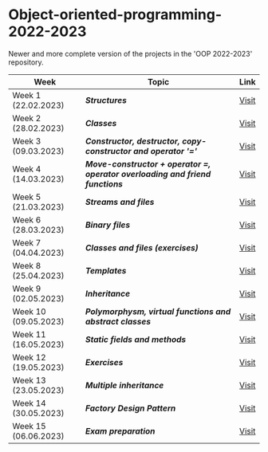 # Object-oriented-programming-2022-2023
Newer and more complete version of the projects in the 'OOP 2022-2023' repository.

| Week  | Topic | Link |
| ------------- | ------------- | ------------- |
| Week 1 (22.02.2023)  | ***Structures*** | [Visit](https://github.com/NadyaRadeva/Object-oriented-programming-2022-2023---redone-projects/tree/main/Week%201%20-%20Structures) |
| Week 2 (28.02.2023)  | ***Classes*** | [Visit](https://github.com/NadyaRadeva/Object-oriented-programming-2022-2023-polished-version/tree/main/Week%202%20-%20Classes)  |
| Week 3 (09.03.2023)  | ***Constructor, destructor, copy-constructor and operator '='*** | [Visit](https://github.com/NadyaRadeva/Object-oriented-programming-2022-2023-polished-version/tree/main/Week%203%20-%20Constructor%2C%20destructor%2C%20copy-constructor%20and%20operator%20'%3D'%09) |
| Week 4 (14.03.2023)  | ***Move-constructor + operator =, оperator overloading and friend functions*** | [Visit](https://github.com/NadyaRadeva/Object-oriented-programming-2022-2023-polished-version/tree/main/Week%204%20-%20Move-constructor%20%2B%20operator%20%3D%2C%20%D0%BEperator%20overloading%20and%20friend%20function/Exercise)  |
| Week 5 (21.03.2023)  | ***Streams and files*** | [Visit](https://github.com/NadyaRadeva/Object-oriented-programming-2022-2023-polished-version/tree/main/Week%205%20-%20Stream%20and%20files)  |
| Week 6 (28.03.2023)  |  ***Binary files*** | [Visit](https://github.com/NadyaRadeva/Object-oriented-programming-2022-2023/tree/main/Week%206%20-%20Binary%20files) |
| Week 7 (04.04.2023)  | ***Classes and files (exercises)*** | [Visit](https://github.com/NadyaRadeva/Object-oriented-programming-2022-2023/tree/main/Week%207%20-%20Classes%20and%20files) |
| Week 8 (25.04.2023)  | ***Templates*** | [Visit](https://github.com/NadyaRadeva/Object-oriented-programming-2022-2023-polished-version/tree/main/Week%208%20-%20Templates)|
| Week 9 (02.05.2023)  | ***Inheritance*** | [Visit](https://github.com/NadyaRadeva/Object-oriented-programming-2022-2023-polished-version/tree/main/Week%209%20-%20Inheritance)|
| Week 10 (09.05.2023)  | ***Polymorphysm, virtual functions and abstract classes*** | [Visit](https://github.com/NadyaRadeva/Object-oriented-programming-2022-2023/tree/main/Week%2010%20-%20Polymorphysm%2C%20virtual%20functions%20and%20abstract%20classes)|
| Week 11 (16.05.2023)  | ***Static fields and methods*** | [Visit](https://github.com/NadyaRadeva/Object-oriented-programming-2022-2023/tree/main/Week%2011%20-%20Static%20fields%20and%20methods) |
| Week 12 (19.05.2023)  | ***Exercises*** | [Visit](https://github.com/NadyaRadeva/Object-oriented-programming-2022-2023/tree/main/Week%2012%20-%20Exercises) |
| Week 13 (23.05.2023)  | ***Multiple inheritance*** | [Visit](https://github.com/NadyaRadeva/Object-oriented-programming-2022-2023/tree/main/Week%2013%20-%20Multiple%20inheritance) |
| Week 14 (30.05.2023)  | ***Factory Design Pattern*** | [Visit](https://github.com/NadyaRadeva/Object-oriented-programming-2022-2023/tree/main/Week%2014%20-%20Factory%20Design%20Pattern) |
| Week 15 (06.06.2023)  |  ***Exam preparation*** | [Visit](https://github.com/NadyaRadeva/Object-oriented-programming-2022-2023/tree/main/Week%2015%20-%20Exam%20preparation) |
